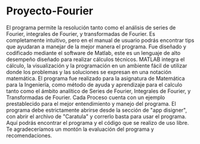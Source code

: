 # Proyecto-Fourier
 El programa permite la resolución tanto como el análisis de series de Fourier, integrales de Fourier, y transformadas de Fourier.  Es completamente intuitivo, pero en el manual de usuario podrás encontrar tips que ayudaran a manejar de la mejor manera el programa.  Fue diseñado y codificado mediante el software de Matlab, este es un lenguaje de alto desempeño diseñado para realizar cálculos técnicos. MATLAB integra el cálculo, la visualización y la programación en un ambiente fácil de utilizar donde los problemas y las soluciones se expresan en una notación matemática.  El programa fue realizado para la asignatura de Matemática para la Ingeniería, como método de ayuda y aprendizaje para el calculo tanto como el ámbito analítico de Series de Fourier, Integrales de Fourier, y Transformadas de Fourier.  Cada Proceso cuenta con un ejemplo prestablecido para el mejor entendimiento y manejo del programa.  El programa debe estrictamente abrirse desde la sección de "app disigner", con abrir el archivo de "Caratula" y correrlo basta para usar el programa.  Aquí podrás encontrar el programa y el código que se realizo de uso libre.  Te agradeceríamos un montón la evaluación del programa y recomendaciones.
